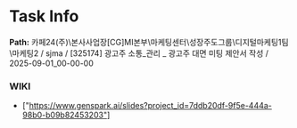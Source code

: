 # Task Info

**Path:** 카페24(주)\본사사업장\[CG]MI본부\마케팅센터\성장주도그룹\디지털마케팅1팀\마케팅2 / sjma / [325174] 광고주 소통_관리 _ 광고주 대면 미팅 제안서 작성 / 2025-09-01_00-00-00

### WIKI
- ["https://www.genspark.ai/slides?project_id=7ddb20df-9f5e-444a-98b0-b09b82453203"]

